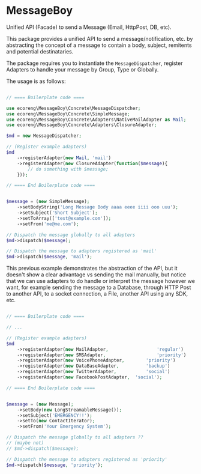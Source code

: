 MessageBoy
==========

Unified API (Facade) to send a Message (Email, HttpPost, DB, etc).

This package provides a unified API to send a message/notification, etc. by abstracting the concept of a message to contain a body, subject, remitents and potential destinataries.

The package requires you to instantiate the ``MessageDispatcher``, register Adapters to handle your message by Group, Type or Globally.

The usage is as follows:

```php

// ==== Boilerplate code ====

use ecoreng\MessageBoy\Concrete\MessageDispatcher;
use ecoreng\MessageBoy\Concrete\SimpleMessage;
use ecoreng\MessageBoy\Concrete\Adapters\NativeMailAdapter as Mail;
use ecoreng\MessageBoy\Concrete\Adapters\ClosureAdapter;

$md = new MessageDispatcher;

// (Register example adapters)
$md
	->registerAdapter(new Mail, 'mail')
	->registerAdapter(new ClosureAdapter(function($message){
		// do something with $message;
	}));

// ==== End Boilerplate code ====


$message = (new SimpleMessage);
	->setBodyString('Long Message Body aaaa eeee iiii ooo uuu');
	->setSubject('Short Subject');
	->setToArray(['test@example.com']);
	->setFrom('me@me.com');

// Dispatch the message globally to all adapters
$md->dispatch($message);

// Dispatch the message to adapters registered as 'mail'
$md->dispatch($message, 'mail');

```

This previous example demonstrates the abstraction of the API, but it doesn't show a clear advantage vs sending the mail manually, but notice that we can use adapters to do handle or interpret the message however we want, for example sending the message to a Database, through HTTP Post to another API, to a socket connection, a File, another API using any SDK, etc.

```php

// ==== Boilerplate code ====

// ...

// (Register example adapters)
$md
	->registerAdapter(new MailAdapter, 					'regular')
	->registerAdapter(new SMSAdapter, 					'priority')
	->registerAdapter(new VoicePhoneAdapter,		'priority')
	->registerAdapter(new DataBaseAdapter, 			'backup')
	->registerAdapter(new TwitterAdapter, 			'social')
	->registerAdapter(new FacebookPostAdapter, 	'social');

// ==== End Boilerplate code ====


$message = (new Message);
	->setBody(new LongStreamableMessage());
	->setSubject('EMERGENCY!!');
	->setTo(new ContactIterator);
	->setFrom('Your Emergency System');

// Dispatch the message globally to all adapters ?? 
// (maybe not)
// $md->dispatch($message);

// Dispatch the message to adapters registered as 'priority'
$md->dispatch($message, 'priority');
```


